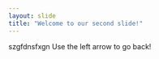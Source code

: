 ```yaml
---
layout: slide
title: "Welcome to our second slide!"
---
```

szgfdnsfxgn
Use the left arrow to go back!
